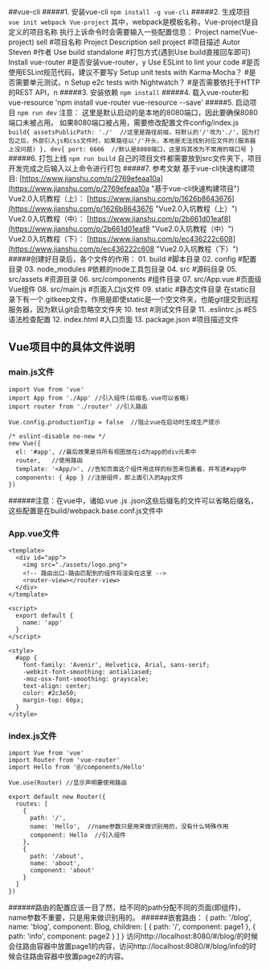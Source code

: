 ##vue-cli
#####1. 安装vue-cli
	`npm install -g vue-cli`
#####2. 生成项目 
	`vue init webpack Vue-project`
	其中，webpack是模板名称，Vue-project是自定义的项目名称
	执行上诉命令时会需要输入一些配置信息：
	Project name(Vue-project) sell		#项目名称
	Project Description sell project  	#项目描述
	Autor Steven	#作者
	Use build standalone	#打包方式(遇到Use build直接回车即可)
	Install vue-router		#是否安装vue-router，y
	Use ESLint to lint your code 	#是否使用ESLint规范代码，建议不要写y
	Setup unit tests with Karma·Mocha？ #是否需要单元测试，n
	Setup e2c tests with Nightwatch？	#是否需要依托于HTTP的REST API，n
#####3. 安装依赖
	`npm install`
#####4. 载入vue-router和vue-resource
	'npm install vue-router vue-resource --save'
#####5. 启动项目
	`npm run dev`
	注意： 这里是默认启动的是本地的8080端口，因此要确保8080端口未被占用。
	如果8080端口被占用，需要修改配置文件config/index.js
	`
	build{
		assetsPublicPath: './'	//这里是路径前缀，将默认的'/'改为'./'，因为打包之后，外部引入js和css文件时，如果路径以'/'开头，本地是无法找到对应文件的(服务器上没问题)
	},
	dev{
		port: 6666	//默认是8080端口，这里将其改为不常用的端口号
	}`
#####6. 打包上线
	`npm run build`
	自己的项目文件都需要放到src文件夹下，项目开发完成之后输入以上命令进行打包
#####7. 参考文献
基于vue-cli快速构建项目: [https://www.jianshu.com/p/2769efeaa10a](https://www.jianshu.com/p/2769efeaa10a "基于vue-cli快速构建项目")  
Vue2.0入坑教程（上）： [https://www.jianshu.com/p/1626b8643676](https://www.jianshu.com/p/1626b8643676 "Vue2.0入坑教程（上）")  
Vue2.0入坑教程（中）： [https://www.jianshu.com/p/2b661d01eaf8](https://www.jianshu.com/p/2b661d01eaf8 "Vue2.0入坑教程（中）")  
Vue2.0入坑教程（下）： [https://www.jianshu.com/p/ec436222c608](https://www.jianshu.com/p/ec436222c608 "Vue2.0入坑教程（下）")
#####创建好目录后，各个文件的作用：
	01. build  			#脚本目录
	02. config    		#配置目录
	03. node_modules	#依赖的node工具包目录
	04. src				#源码目录
	05. src/assets		#资源目录
	06. src/components	#组件目录
	07. src/App.vue		#页面级Vue组件
	08. src/main.js		#页面入口js文件
	09. static			#静态文件目录
		在static目录下有一个.gitkeep文件，作用是即使static是一个空文件夹，也能git提交到远程服务器，因为默认git会忽略空文件夹
	10. test			#测试文件目录
	11. .eslintrc.js	#ES语法检查配置
	12. index.html		#入口页面
	13. package.json	#项目描述文件
	
## Vue项目中的具体文件说明
### main.js文件
	import Vue from 'vue'
	import App from './App' //引入组件(后缀名.vue可以省略)
	import router from './router' //引入路由
	 
	Vue.config.productionTip = false  //阻止vue在启动时生成生产提示
	
	/* eslint-disable no-new */
	new Vue({
	  el: '#app', //最后效果是将所有视图放在id为app的div元素中
	  router,	//使用路由
	  template: '<App/>', //告知页面这个组件用这样的标签来包裹着，并写进#app中
	  components: { App } //注册组件，即上面引入的App文件
	})
######注意：在vue中，诸如.vue .js .json这些后缀名的文件可以省略后缀名，这些配置是在build/webpack.base.conf.js文件中 

### App.vue文件
	<template>
	  <div id="app">
	    <img src="./assets/logo.png"> 
	    <!-- 路由出口-路由匹配到的组件将渲染在这里 -->
	    <router-view></router-view>
	  </div>
	</template>
	
	<script>
	  export default {
	    name: 'app'
	  }
	</script>
	
	<style>
	  #app {
	    font-family: 'Avenir', Helvetica, Arial, sans-serif;
	    -webkit-font-smoothing: antialiased;
	    -moz-osx-font-smoothing: grayscale;
	    text-align: center;
	    color: #2c3e50;
	    margin-top: 60px;
	  }
	</style>

### index.js文件
	import Vue from 'vue'
	import Router from 'vue-router'
	import Hello from '@/components/Hello'
	
	Vue.use(Router)	//显示声明要使用路由
	
	export default new Router({
	  routes: [
	    {
	      path: '/',
	      name: 'Hello',  //name参数只是用来做识别用的，没有什么特殊作用
	      component: Hello	//引入组件	
	    },
		{
		  path: '/about',
		  name: 'about',
		  component: 'about'
		}
	  ]
	})
######路由的配置应该一目了然，给不同的path分配不同的页面(即组件)，name参数不重要，只是用来做识别用的。
######嵌套路由：
	{
      path: '/blog',
      name: 'blog',
      component: Blog,
      children: [
        {
          path: '/',
          component: page1
        },
        {
          path: 'info',
          component: page2
        }
      ]
    }
访问http://localhost:8080/#/blog/的时候会往路由容器中放置page1的内容，访问http://localhost:8080/#/blog/info的时候会往路由容器中放置page2的内容。


